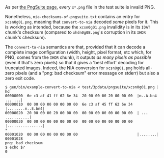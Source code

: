 As per [the PngSuite page](http://www.schaik.com/pngsuite/#corrupted), every
`x*.png` file in the test suite is invalid PNG.

Nonetheless, `nia-checksums-of-pngsuite.txt` contains an entry for
`xcsn0g01.png`, meaning that `convert-to-nia` decoded *some* pixels for it.
This is working as intended, because the `xcsn0g01.png` invalidity is in its
`IDAT` chunk's checksum (compared to `xhdn0g08.png`'s corruption in its `IHDR`
chunk's checksum).

The `convert-to-nia` semantics are that, provided that it can decode a complete
image configuration (width, height, pixel format, etc which, for PNG, comes
from the `IHDR` chunk), it outputs *as many pixels as possible* (even if that's
zero pixels) so that it gives a 'best effort' decoding for truncated images.
Indeed, the NIA conversion for `xcsn0g01.png` holds all-zero pixels (and a
"png: bad checksum" error message on stderr) but also a zero exit code.

```
$ gen/bin/example-convert-to-nia < test/3pdata/pngsuite/xcsn0g01.png | hd
00000000  6e c3 af 41 ff 62 6e 34  20 00 00 00 20 00 00 00  |n..A.bn4 ... ...|
00000010  00 00 00 00 00 00 00 00  6e c3 af 45 ff 62 6e 34  |........n..E.bn4|
00000020  20 00 00 00 20 00 00 00  00 00 00 00 00 00 00 00  | ... ...........|
00000030  00 00 00 00 00 00 00 00  00 00 00 00 00 00 00 00  |................|
*
00001020  00 00 00 00 00 00 00 00                           |........|
00001028
png: bad checksum
$ echo $?
0
```

